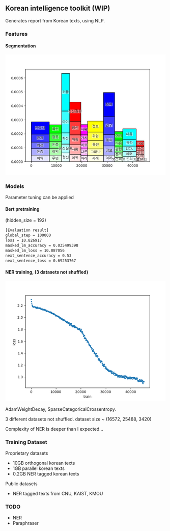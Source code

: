 ## Korean intelligence toolkit (WIP)

Generates report from Korean texts, using NLP. 

### Features

#### Segmentation
![Paragaraph segmentation based on topic](reports/91f7f3f9e675d227740177789ee39e3008b60111_topic_segment.png)

### Models 
Parameter tuning can be applied

#### Bert pretraining
(hidden_size = 192)
```
[Evaluation result]
global_step = 100000
loss = 10.826917
masked_lm_accuracy = 0.035499398
masked_lm_loss = 10.087056
next_sentence_accuracy = 0.53
next_sentence_loss = 0.69253767
```

#### NER training, (3 datasets not shuffled)

![Training curve](NER_training_loss.png)

AdamWeightDecay, SparseCategoricalCrossentropy.

3 different datasets not shuffled. dataset size ~ (16572, 25488, 3420)

Complexity of NER is deeper than I expected...

### Training Dataset
Proprietary datasets 
* 10GB orthogonal korean texts
* 1GB parallel korean texts
* 0.2GB NER tagged korean texts

Public datasets
* NER tagged texts from CNU, KAIST, KMOU 

### TODO 
* NER
* Paraphraser

